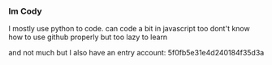 ### Im Cody
I mostly use python to code. can code a bit in javascript too
dont't know how to use github properly but too lazy to learn

and not much but I also have an entry account: 5f0fb5e31e4d240184f35d3a
<!--
**Cody40/Cody40** is a ✨ _special_ ✨ repository because its `README.md` (this file) appears on your GitHub profile.

Here are some ideas to get you started:

- 🔭 I’m currently working on python
- 🌱 I’m currently learning python
- 👯 I’m looking to collaborate on ...
- 🤔 I’m looking for help with ...
- 💬 Ask me about ...
- 📫 How to reach me: ...
- 😄 Pronouns: ...
- ⚡ Fun fact: ...
-->
